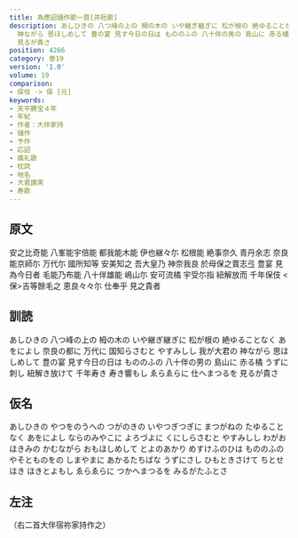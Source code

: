 ```yaml
---
title: 為應詔儲作歌一首[并短歌]
description: あしひきの 八つ峰の上の 栂の木の いや継ぎ継ぎに 松が根の 絶ゆることなく あをによし 奈良の都に 万代に 国知らさむと やすみしし 我が大君の
  神ながら 思ほしめして 豊の宴 見す今日の日は もののふの 八十伴の男の 島山に 赤る橘 うずに刺し 紐解き放けて 千年寿き 寿き響もし ゑらゑらに 仕へまつるを
  見るが貴さ
position: 4266
category: 巻19
version: '1.0'
volume: 19
comparison:
- 保伎 -> 保 [元]
keywords:
- 天平勝宝４年
- 年紀
- 作者：大伴家持
- 儲作
- 予作
- 応詔
- 儀礼歌
- 枕詞
- 地名
- 大君讃美
- 寿歌
---
```


## 原文

安之比奇能 八峯能宇倍能 都我能木能 伊也継々尓 松根能 絶事奈久 青丹余志 奈良能京師尓 万代尓 國所知等 安美知之 吾大皇乃 神奈我良 於母保之賣志弖 豊宴 見為今日者 毛能乃布能 八十伴雄能 嶋山尓 安可流橘 宇受尓指 紐解放而 千年保伎 <保>吉等餘毛之 恵良々々尓 仕奉乎 見之貴者

## 訓読

あしひきの 八つ峰の上の 栂の木の いや継ぎ継ぎに 松が根の 絶ゆることなく あをによし 奈良の都に 万代に 国知らさむと やすみしし 我が大君の 神ながら 思ほしめして 豊の宴 見す今日の日は もののふの 八十伴の男の 島山に 赤る橘 うずに刺し 紐解き放けて 千年寿き 寿き響もし ゑらゑらに 仕へまつるを 見るが貴さ

## 仮名

あしひきの やつをのうへの つがのきの いやつぎつぎに まつがねの たゆることなく あをによし ならのみやこに よろづよに くにしらさむと やすみしし わがおほきみの かむながら おもほしめして とよのあかり めすけふのひは もののふの やそとものをの しまやまに あかるたちばな うずにさし ひもときさけて ちとせほき ほきとよもし ゑらゑらに つかへまつるを みるがたふとさ

## 左注

（右二首大伴宿祢家持作之）
